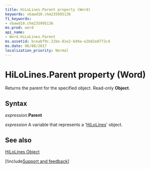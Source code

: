 ```yaml
---
title: HiLoLines.Parent property (Word)
keywords: vbawd10.chm235995136
f1_keywords:
- vbawd10.chm235995136
ms.prod: word
api_name:
- Word.HiLoLines.Parent
ms.assetid: bceabf9c-22be-81e2-b49a-e2b82e8772c4
ms.date: 06/08/2017
localization_priority: Normal
---
```



# HiLoLines.Parent property (Word)

Returns the parent for the specified object. Read-only  **Object**.


## Syntax

_expression_.**Parent**

_expression_ A variable that represents a '[HiLoLines](Word.HiLoLines.md)' object.


## See also


[HiLoLines Object](Word.HiLoLines.md)

[!include[Support and feedback](~/includes/feedback-boilerplate.md)]